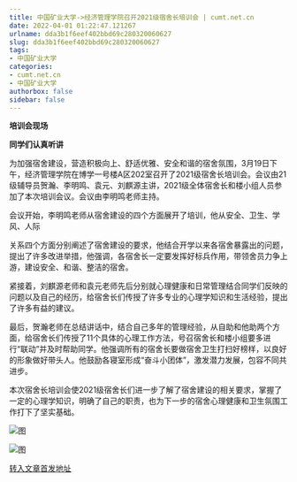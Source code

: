 ```yaml
---
title: 中国矿业大学->经济管理学院召开2021级宿舍长培训会 | cumt.net.cn
date: 2022-04-01 01:22:47.121267
urlname: dda3b1f6eef402bbd69c280320060627
slug: dda3b1f6eef402bbd69c280320060627
tags: 
- 中国矿业大学
categories:
- cumt.net.cn
- 中国矿业大学
authorbox: false
sidebar: false
---
```

**培训会现场**

**同学们认真听讲**

为加强宿舍建设，营造积极向上、舒适优雅、安全和谐的宿舍氛围，3月19日下午，经济管理学院在博学一号楼A区202室召开了2021级宿舍长培训会。会议由21级辅导员贺瀚、李明鸣、袁元、刘麒源主讲，2021级全体宿舍长和楼小组人员参加了本次培训会议。会议由李明鸣老师主持。  

会议开始，李明鸣老师从宿舍建设的四个方面展开了培训，他从安全、卫生、学风、人际
<!--more-->
关系四个方面分别阐述了宿舍建设的要求，他结合开学以来各宿舍暴露出的问题，提出了许多改进举措，他强调，各宿舍长一定要发挥好标兵作用，带领舍员力争上游，建设安全、和谐、整洁的宿舍。

紧接着，刘麒源老师和袁元老师先后分别就心理健康和日常管理结合同学们反映的问题以及自己的经历，给宿舍长们传授了许多专业的心理学知识和生活经验，提出了许多有益的建议。

最后，贺瀚老师在总结讲话中，结合自己多年的管理经验，从自助和他助两个方面，给宿舍长们传授了11个具体的心理工作方法，号召宿舍长和楼小组要多进行“联动”并及时帮助同学。他强调所有的宿舍长要做宿舍卫生打扫好榜样，以良好的形象做好带头人。他鼓励各寝室形成“奋斗小团体”，激发潜力发展，包容不同共进步。

本次宿舍长培训会使2021级宿舍长们进一步了解了宿舍建设的相关要求，掌握了一定的心理学知识，明确了自己的职责，也为下一步的宿舍心理健康和卫生氛围工作打下了坚实基础。

![图](http://xwzx.cumt.edu.cn/_upload/article/images/64/8f/2f00664b42d88dab749346f18e74/96489013-9d08-4b62-8b95-cd288e3d6455.jpg)

![图](http://xwzx.cumt.edu.cn/_upload/article/images/64/8f/2f00664b42d88dab749346f18e74/3f9c0256-238c-4163-aa38-5d688f95b69f.jpg)

[转入文章首发地址](http://xwzx.cumt.edu.cn/73/50/c523a619344/page.htm)